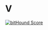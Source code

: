 # V

[![bitHound Score](https://www.bithound.io/github/Madsn/V/badges/score.svg)](https://www.bithound.io/github/Madsn/V/master)